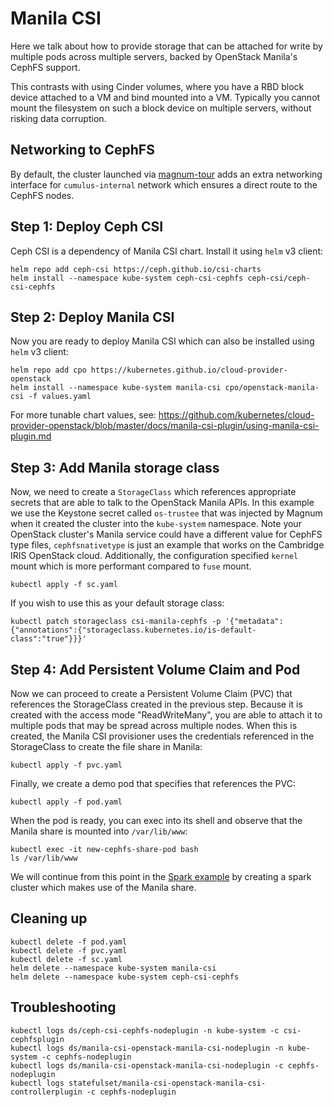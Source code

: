 Manila CSI
==========

Here we talk about how to provide storage that can be attached for write by multiple pods across multiple servers, backed by OpenStack Manila's CephFS support.

This contrasts with using Cinder volumes, where you have a RBD block device attached to a VM and bind mounted into a VM. Typically you cannot mount the filesystem on such a block device on multiple servers, without risking data corruption.

Networking to CephFS
--------------------

By default, the cluster launched via [magnum-tour](../magnum-tour/README.md) adds an extra networking interface for `cumulus-internal` network which ensures a direct route to the CephFS nodes.

Step 1: Deploy Ceph CSI
-----------------------

Ceph CSI is a dependency of Manila CSI chart. Install it using `helm` v3 client:

    helm repo add ceph-csi https://ceph.github.io/csi-charts
    helm install --namespace kube-system ceph-csi-cephfs ceph-csi/ceph-csi-cephfs

Step 2: Deploy Manila CSI
-------------------------

Now you are ready to deploy Manila CSI which can also be installed using `helm` v3 client:

    helm repo add cpo https://kubernetes.github.io/cloud-provider-openstack
    helm install --namespace kube-system manila-csi cpo/openstack-manila-csi -f values.yaml

For more tunable chart values, see: <https://github.com/kubernetes/cloud-provider-openstack/blob/master/docs/manila-csi-plugin/using-manila-csi-plugin.md>

Step 3: Add Manila storage class
--------------------------------

Now, we need to create a `StorageClass` which references appropriate secrets that are able to talk to the OpenStack Manila APIs. In this example we use the Keystone secret called `os-trustee` that was injected by Magnum when it created the cluster into the `kube-system` namespace. Note your OpenStack cluster's Manila service could have a different value for CephFS type files, `cephfsnativetype` is just an example that works on the Cambridge IRIS OpenStack cloud. Additionally, the configuration specified `kernel` mount which is more performant compared to `fuse` mount.

    kubectl apply -f sc.yaml

If you wish to use this as your default storage class:

    kubectl patch storageclass csi-manila-cephfs -p '{"metadata": {"annotations":{"storageclass.kubernetes.io/is-default-class":"true"}}}'

Step 4: Add Persistent Volume Claim and Pod
-------------------------------------------------

Now we can proceed to create a Persistent Volume Claim (PVC) that references the StorageClass created in the previous step. Because it is created with the access mode "ReadWriteMany", you are able to attach it to multiple pods that may be spread across multiple nodes. When this is created, the Manila CSI provisioner uses the credentials referenced in the StorageClass to create the file share in Manila:

    kubectl apply -f pvc.yaml

Finally, we create a demo pod that specifies that references the PVC:

    kubectl apply -f pod.yaml

When the pod is ready, you can exec into its shell and observe that the Manila share is mounted into `/var/lib/www`:

    kubectl exec -it new-cephfs-share-pod bash
    ls /var/lib/www

We will continue from this point in the [Spark example](https://github.com/RSE-Cambridge/iris-magnum/tree/master/spark/) by creating a spark cluster which makes use of the Manila share.

Cleaning up
-----------

    kubectl delete -f pod.yaml
    kubectl delete -f pvc.yaml
    kubectl delete -f sc.yaml
    helm delete --namespace kube-system manila-csi
    helm delete --namespace kube-system ceph-csi-cephfs

Troubleshooting
---------------

    kubectl logs ds/ceph-csi-cephfs-nodeplugin -n kube-system -c csi-cephfsplugin
    kubectl logs ds/manila-csi-openstack-manila-csi-nodeplugin -n kube-system -c cephfs-nodeplugin
    kubectl logs ds/manila-csi-openstack-manila-csi-nodeplugin -c cephfs-nodeplugin
    kubectl logs statefulset/manila-csi-openstack-manila-csi-controllerplugin -c cephfs-nodeplugin
